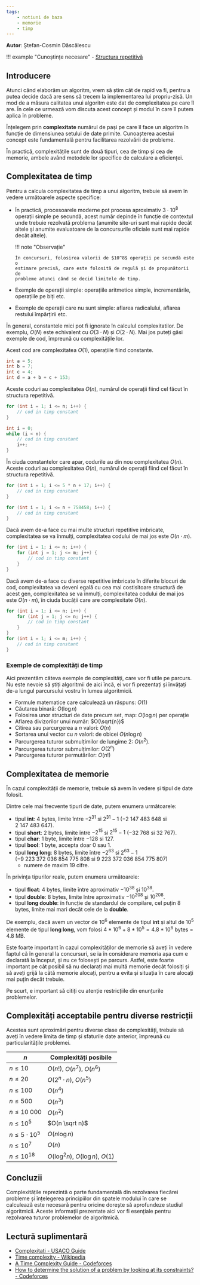 ```yaml
---
tags:
    - notiuni de baza
    - memorie
    - timp
---
```


**Autor**: Ștefan-Cosmin Dăscălescu

!!! example "Cunoștințe necesare"
    - [Structura repetitivă](../cppintro/loops.md)

## Introducere

Atunci când elaborăm un algoritm, vrem să știm cât de rapid va fi, pentru a
putea decide dacă are sens să trecem la implementarea lui propriu-zisă. Un mod
de a măsura calitatea unui algoritm este dat de complexitatea pe care îl are. În
cele ce urmează vom discuta acest concept și modul în care îl putem aplica în
probleme.

Înțelegem prin **complexitate** numărul de pași pe care îl face un algoritm în
funcție de dimensiunea setului de date primite. Cunoașterea acestui concept este
fundamentală pentru facilitarea rezolvării de probleme.

În practică, complexitățile sunt de două tipuri, cea de timp și cea de memorie,
ambele având metodele lor specifice de calculare a eficienței.

## Complexitatea de timp

Pentru a calcula complexitatea de timp a unui algoritm, trebuie să avem în
vedere următoarele aspecte specifice:

- În practică, procesoarele moderne pot procesa aproximativ $3 \cdot 10^8$
  operații simple pe secundă, acest număr depinde în funcție de contextul unde
  trebuie rezolvată problema (anumite site-uri sunt mai rapide decât altele și
  anumite evaluatoare de la concursurile oficiale sunt mai rapide decât altele).

  !!! note "Observație"

      În concursuri, folosirea valorii de $10^8$ operații pe secundă este o
      estimare precisă, care este folosită de regulă și de propunătorii de
      probleme atunci când se decid limitele de timp.

- Exemple de operații simple: operațiile aritmetice simple, incrementările,
  operațiile pe biți etc.
- Exemple de operații care nu sunt simple: aflarea radicalului, aflarea restului
  împărțirii etc.

În general, constantele mici pot fi ignorate în calculul complexitatilor. De
exemplu, $O(N)$ este echivalent cu $O(3 \cdot N)$ și $O(2 \cdot N)$. Mai jos
puteți găsi exemple de cod, împreună cu complexitățile lor.

Acest cod are complexitatea $O(1)$, operațiile fiind constante.

```cpp
int a = 5;
int b = 7;
int c = 4;
int d = a + b + c + 153;
```

Aceste coduri au complexitatea $O(n)$, numărul de operații fiind cel făcut în
structura repetitivă.

```cpp
for (int i = 1; i <= n; i++) {
    // cod in timp constant
}
```

```cpp
int i = 0;
while (i < n) {
    // cod in timp constant
    i++;
}
```

În ciuda constantelor care apar, codurile au din nou complexitatea $O(n)$.
Aceste coduri au complexitatea $O(n)$, numărul de operații fiind cel făcut în
structura repetitivă.

```cpp
for (int i = 1; i <= 5 * n + 17; i++) {
    // cod in timp constant
}
```

```cpp
for (int i = 1; i <= n + 758458; i++) {
    // cod in timp constant
}
```

Dacă avem de-a face cu mai multe structuri repetitive imbricate, complexitatea
se va înmulți, complexitatea codului de mai jos este $O(n \cdot m)$.

```cpp
for (int i = 1; i <= n; i++) {
    for (int j = 1; j <= m; j++) {
        // cod in timp constant
    }
}
```

Dacă avem de-a face cu diverse repetitive imbricate în diferite blocuri de cod,
complexitatea va deveni egală cu cea mai costisitoare structură de acest gen,
complexitatea se va înmulți, complexitatea codului de mai jos este $O(n \cdot
m)$, în ciuda bucății care are complexitate $O(n)$.

```cpp
for (int i = 1; i <= n; i++) {
    for (int j = 1; j <= n; j++) {
        // cod in timp constant
    }
}
for (int i = 1; i <= m; i++) {
    // cod in timp constant
}
```

### Exemple de complexități de timp

Aici prezentăm câteva exemple de complexități, care vor fi utile pe parcurs. Nu
este nevoie să știți algoritmii de aici încă, ei vor fi prezentați și învățați
de-a lungul parcursului vostru în lumea algoritmicii.

- Formule matematice care calculează un răspuns: $O(1)$
- Căutarea binară: $O(\log n)$
- Folosirea unor structuri de date precum set, map: $O(\log n)$ per operație
- Aflarea divizorilor unui număr: $O(\sqrt{n})$
- Citirea sau parcurgerea a $n$ valori: $O(n)$
- Sortarea unui vector cu $n$ valori: de obicei $O(n \log n)$
- Parcurgerea tuturor submulțimilor de lungime 2: $O(n^2)$.
- Parcurgerea tuturor submulțimilor: $O(2^n)$
- Parcurgerea tuturor permutărilor: $O(n!)$

## Complexitatea de memorie

În cazul complexității de memorie, trebuie să avem în vedere și tipul de date
folosit.

Dintre cele mai frecvente tipuri de date, putem enumera următoarele:

- tipul **int**: 4 bytes, limite între $-2^{31}$ si $2^{31} - 1$ ($-2 \ 147 \
  483 \ 648$ si $2 \ 147 \ 483 \ 647$).
- tipul **short**: 2 bytes, limite între $-2^{15}$ si $2^{15} - 1$ ($-32  \
  768$ si $32 \ 767$).
- tipul **char**: 1 byte, limite între $-128$ si 127.
- tipul **bool**: 1 byte, accepta doar 0 sau 1.
- tipul **long long**: 8 bytes, limite între $-2^{63}$ si $2^{63} - 1$ ($-9 \
  223 \ 372 \ 036 \ 854 \ 775 \ 808$ si $9 \ 223 \ 372 \ 036 \ 854 \ 775 \ 807$)
  * numere de maxim 19 cifre.

În privința tipurilor reale, putem enumera următoarele:

- tipul **float**: 4 bytes, limite între aproximativ $-10^{38}$ și $10^{38}$.
- tipul **double**: 8 bytes, limite între aproximativ $-10^{208}$ și
  $10^{208}$.
- tipul **long double**: în funcție de standardul de compilare, cel puțin 8
  bytes, limite mai mari decât cele de la **double**.

De exemplu, dacă avem un vector de $10^6$ elemente de tipul **int** și altul de
$10^5$ elemente de tipul **long long**, vom folosi $4 * 10^6 + 8 * 10^5 =
4.8*10^6$ bytes = $4.8$ MB.

Este foarte important în cazul complexităților de memorie să aveți în vedere
faptul că în general la concursuri, se ia în considerare memoria așa cum e
declarată la început, și nu ce folosești pe parcurs. Astfel, este foarte
important pe cât posibil să nu declarați mai multă memorie decât folosiți și să
aveți grijă la câtă memorie alocați, pentru a evita și situația în care alocați
mai puțin decât trebuie.

Pe scurt, e important să citiți cu atenție restricțiile din enunțurile
problemelor.

## Complexități acceptabile pentru diverse restricții

Acestea sunt aproximări pentru diverse clase de complexități, trebuie să aveți
în vedere limita de timp și sfaturile date anterior, împreună cu
particularitățile problemei.

| $n$                   | Complexități posibile              |
| --------------------- | ---------------------------------- |
| $n \leq 10$           | $O(n!)$, $O(n^7)$, $O(n^6)$        |
| $n \leq 20$           | $O(2^n \cdot n)$, $O(n^5)$         |
| $n \leq 100$          | $O(n^4)$                           |
| $n \leq 500$          | $O(n^3)$                           |
| $n \leq 10 \ 000$     | $O(n^2)$                           |
| $n \leq 10^5$         | $O(n \sqrt n)$                     |
| $n \leq 5 \cdot 10^5$ | $O(n \log n)$                      |
| $n \leq 10^7$         | $O(n)$                             |
| $n \leq 10^{18}$      | $O(\log^2 n)$, $O(\log n)$, $O(1)$ |

## Concluzii

Complexitățile reprezintă o parte fundamentală din rezolvarea fiecărei probleme
și înțelegerea principiilor din spatele modului în care se calculează este
necesară pentru oricine dorește să aprofundeze studiul algoritmicii. Aceste
informații prezentate aici vor fi esențiale pentru rezolvarea tuturor
problemelor de algoritmică.

## Lectură suplimentară

- [Complexitati - USACO Guide](https://usaco.guide/bronze/time-comp?lang=cpp)
- [Time complexity - Wikipedia](https://en.wikipedia.org/wiki/Time_complexity)
- [A Time Complexity Guide - Codeforces](https://codeforces.com/blog/entry/104888)
- [How to determine the solution of a problem by looking at its constraints? - Codeforces](https://codeforces.com/blog/entry/21344)
